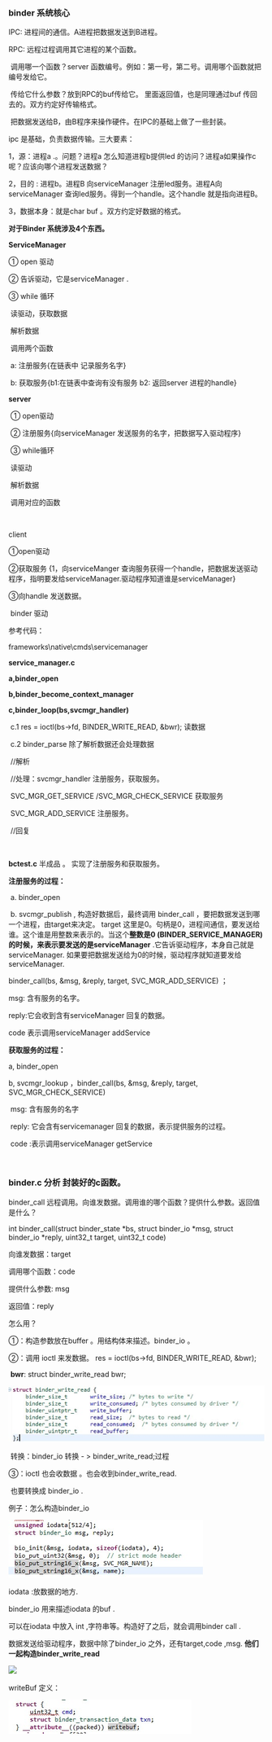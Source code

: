 ### binder 系统核心

IPC: 进程间的通信。A进程把数据发送到B进程。

RPC: 远程过程调用其它进程的某个函数。

​	调用哪一个函数？server 函数编号。例如：第一号，第二号。调用哪个函数就把编号发给它。

​        传给它什么参数？放到RPC的buf传给它。 里面返回值，也是同理通过buf 传回去的。双方约定好传输格式。

​        把数据发送给B，由B程序来操作硬件。在IPC的基础上做了一些封装。

ipc 是基础，负责数据传输。三大要素：

1，源：进程a .。问题？进程a 怎么知道进程b提供led 的访问？进程a如果操作c呢？应该向哪个进程发送数据？

2，目的 : 进程b。进程B 向serviceManager 注册led服务。进程A向serviceManager 查询led服务。得到一个handle。这个handle 就是指向进程B。

3，数据本身：就是char buf 。双方约定好数据的格式。

**对于Binder 系统涉及4个东西。**



 **ServiceManager**                        

  ① open 驱动

 ② 告诉驱动，它是serviceManager .

 ③  while 循环

​	    读驱动，获取数据

​	    解析数据

​	    调用两个函数

​	    a: 注册服务{在链表中 记录服务名字}

​	     b: 获取服务{b1:在链表中查询有没有服务 b2: 返回server 进程的handle}

**server**

​     ① open驱动

​     ② 注册服务{向serviceManager 发送服务的名字，把数据写入驱动程序}

​     ③ while循环 

​		读驱动

​		解析数据

​		调用对应的函数

​		



client 

  ①open驱动

  ②获取服务 {1，向serviceManger 查询服务获得一个handle，把数据发送驱动程序，指明要发给serviceManager.驱动程序知道谁是serviceManager}

  ③向handle 发送数据。



​					binder 驱动



参考代码：

frameworks\native\cmds\servicemanager 

**service_manager.c**

   **a,binder_open**

   **b,binder_become_context_manager**

   **c,binder_loop(bs,svcmgr_handler)**

​	c.1  res = ioctl(bs->fd, BINDER_WRITE_READ, &bwr); 读数据

​        c.2  binder_parse 除了解析数据还会处理数据

​		//解析

​		//处理：svcmgr_handler 注册服务，获取服务。

​			      SVC_MGR_GET_SERVICE /SVC_MGR_CHECK_SERVICE 获取服务

​			     SVC_MGR_ADD_SERVICE 注册服务。

​		//回复

​		 

**bctest.c**  半成品 。 实现了注册服务和获取服务。

**注册服务的过程：**

​	a.  binder_open

​	b.  svcmgr_publish , 构造好数据后，最终调用 binder_call ，要把数据发送到哪一个进程，由target来决定。 target 这里是0。句柄是0，进程间通信，要发送给谁。这个谁是用整数来表示的。当这个**整数是0 (BINDER_SERVICE_MANAGER)的时候，来表示要发送的是serviceManager** .它告诉驱动程序，本身自己就是serviceManager. 如果要把数据发送给为0的时候，驱动程序就知道要发给serviceManager. 

 binder_call(bs, &msg, &reply, target, SVC_MGR_ADD_SERVICE) ；

msg: 含有服务的名字。

reply:它会收到含有serviceManager 回复的数据。

code 表示调用serviceManager addService 

**获取服务的过程：**

a, binder_open

b,  svcmgr_lookup ，binder_call(bs, &msg, &reply, target, SVC_MGR_CHECK_SERVICE) 

​					msg: 含有服务的名字

​                                         reply: 它会含有servicemanager 回复的数据，表示提供服务的过程。

​					  code :表示调用serviceManager getService 

​                                      

### **binder.c** 分析  封装好的c函数。

binder_call 远程调用。向谁发数据。调用谁的哪个函数？提供什么参数。返回值是什么？

int binder_call(struct binder_state *bs,
                struct binder_io *msg, struct binder_io *reply,
                uint32_t target, uint32_t code)

向谁发数据：target 

调用哪个函数：code 

提供什么参数: msg 

返回值：reply 

怎么用？

①：构造参数放在buffer 。用结构体来描述。binder_io 。

②：调用 ioctl 来发数据。   res = ioctl(bs->fd, BINDER_WRITE_READ, &bwr);

​      **bwr**:   struct binder_write_read bwr;

![](write_read.jpg)	

​	转换：binder_io 转换 - > binder_write_read;过程

③：ioctl 也会收数据 。也会收到binder_write_read. 

​	也要转换成 binder_io .



例子：怎么构造binder_io

![](binderio.jpg)



iodata :放数据的地方.

binder_io 用来描述iodata 的buf .

可以在iodata 中放入 int ,字符串等。构造好了之后，就会调用binder call .

数据发送给驱动程序，数据中除了binder_io 之外，还有target,code ,msg. **他们一起构造binder_write_read** 

![](C:\Users\yuanshuai\Desktop\binder\binder\bwr_write.jpg)

writeBuf 定义：

 

![](write_buf.jpg)



































